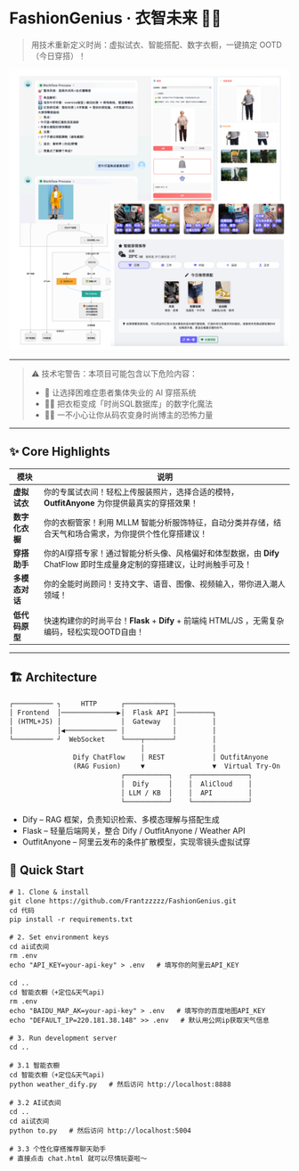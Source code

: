 # FashionGenius · 衣智未来 👗✨

> 用技术重新定义时尚：虚拟试衣、智能搭配、数字衣橱，一键搞定 OOTD（今日穿搭）！

<p align="center">
  <img src="./front.jpg" alt="banner" width="700">
</p>

---

> ⚠️ 技术宅警告：本项目可能包含以下危险内容：
> - 🤖 让选择困难症患者集体失业的 AI 穿搭系统
> - 🧙‍♂️ 把衣柜变成「时尚SQL数据库」的数字化魔法
> - 🧑‍💻 一不小心让你从码农变身时尚博主的恐怖力量

---

## ✨  Core Highlights
| 模块 | 说明 |
|------|------|
| **虚拟试衣** | 你的专属试衣间！轻松上传服装照片，选择合适的模特，**OutfitAnyone** 为你提供最真实的穿搭效果！|
| **数字化衣橱** | 你的衣橱管家！利用 MLLM 智能分析服饰特征，自动分类并存储，结合天气和场合需求，为你提供个性化穿搭建议！|
| **穿搭助手** | 你的AI穿搭专家！通过智能分析头像、风格偏好和体型数据，由 **Dify** ChatFlow 即时生成量身定制的穿搭建议，让时尚触手可及！|
| **多模态对话** | 你的全能时尚顾问！支持文字、语音、图像、视频输入，带你进入潮人领域！|
| **低代码原型** | 快速构建你的时尚平台！**Flask** + **Dify** + 前端纯 HTML/JS ，无需复杂编码，轻松实现OOTD自由！|

---

## 🏗  Architecture

```text
┌────────── ┐     HTTP      ┌────────────┐
│ Frontend  │──────────────▶│  Flask API │─────────┐
│ (HTML+JS) │               │  Gateway   │         │
│           │◀───────────── │            │         │
└────────── ┘  WebSocket    └────┬───────┘         │
                                 │                 │
                Dify ChatFlow    │ REST            │ OutfitAnyone
                (RAG Fusion)     ▼                 ▼  Virtual Try‑On
                            ┌───────────┐    ┌──────────────┐
                            │  Dify     │    │  AliCloud    │
                            │ LLM / KB  │    │  API         │
                            └───────────┘    └──────────────┘
```
- Dify – RAG 框架，负责知识检索、多模态理解与搭配生成
- Flask – 轻量后端网关，整合 Dify / OutfitAnyone / Weather API
- OutfitAnyone – 阿里云发布的条件扩散模型，实现零镜头虚拟试穿

## 🚀 Quick Start
```
# 1. Clone & install
git clone https://github.com/Frantzzzzz/FashionGenius.git
cd 代码
pip install -r requirements.txt

# 2. Set environment keys
cd ai试衣间
rm .env
echo "API_KEY=your-api-key" > .env   # 填写你的阿里云API_KEY

cd ..
cd 智能衣橱（+定位&天气api)
rm .env
echo "BAIDU_MAP_AK=your-api-key" > .env   # 填写你的百度地图API_KEY
echo "DEFAULT_IP=220.181.38.148" >> .env   # 默认用公网ip获取天气信息

# 3. Run development server
cd ..

# 3.1 智能衣橱
cd 智能衣橱（+定位&天气api)
python weather_dify.py   # 然后访问 http://localhost:8888

# 3.2 AI试衣间
cd ..
cd ai试衣间
python to.py   # 然后访问 http://localhost:5004

# 3.3 个性化穿搭推荐聊天助手
# 直接点击 chat.html 就可以尽情玩耍啦～

```

